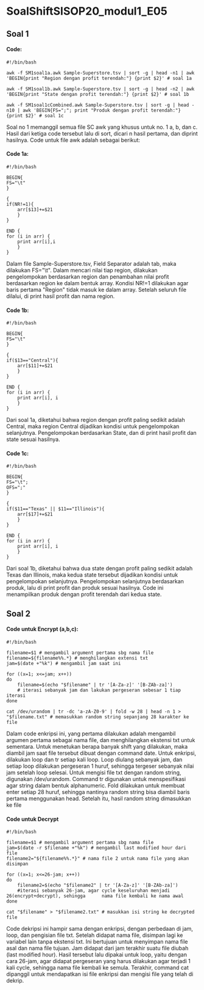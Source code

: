 # SoalShiftSISOP20_modul1_E05
## Soal 1
#### Code:
```
#!/bin/bash

awk -f SM1soal1a.awk Sample-Superstore.tsv | sort -g | head -n1 | awk 'BEGIN{print "Region dengan profit terendah:"} {print $2}' # soal 1a

awk -f SM1soal1b.awk Sample-Superstore.tsv | sort -g | head -n2 | awk 'BEGIN{print "State dengan profit terendah:"} {print $2}' # soal 1b

awk -f SM1soal1cCombined.awk Sample-Superstore.tsv | sort -g | head -n10 | awk 'BEGIN{FS=";"; print "Produk dengan profit terendah:"} {print $2}' # soal 1c
```

Soal no 1 memanggil semua file SC awk yang khusus untuk no. 1 a, b, dan c. Hasil dari ketiga code tersebut lalu di sort, dicari n hasil pertama, dan diprint hasilnya. Code untuk file awk adalah sebagai berikut:

#### Code 1a:
```
#!/bin/bash

BEGIN{
FS="\t"
} 

{
if(NR!=1){
	arr[$13]+=$21
	}
} 

END {
for (i in arr) {
	print arr[i],i
	}
}
```
Dalam file Sample-Superstore.tsv, Field Separator adalah tab, maka dilakukan FS="\t".
Dalam mencari nilai tiap region, dilakukan pengelompokan berdasarkan region dan penambahan nilai profit berdasarkan region ke dalam bentuk array. Kondisi NR!=1 dilakukan agar baris pertama "Region" tidak masuk ke dalam array.
Setelah seluruh file dilalui, di print hasil profit dan nama region.

#### Code 1b:
```
#!/bin/bash

BEGIN{
FS="\t"
} 

{
if($13=="Central"){
	arr[$11]+=$21
	}
}

END {
for (i in arr) {
	print arr[i], i
	}
}
```
Dari soal 1a, diketahui bahwa region dengan profit paling sedikit adalah Central, maka region Central dijadikan kondisi untuk pengelompokan selanjutnya. Pengelompokan berdasarkan State, dan di print hasil profit dan state sesuai hasilnya.

#### Code 1c:
```
#!/bin/bash

BEGIN{
FS="\t";
OFS=";"
} 

{
if($11=="Texas" || $11=="Illinois"){
	arr[$17]+=$21
	}
}

END {
for (i in arr) {
	print arr[i], i
	}
}
```
Dari soal 1b, diketahui bahwa dua state dengan profit paling sedikit adalah Texas dan Illinois, maka kedua state tersebut dijadikan kondisi untuk pengelompokan selanjutnya. Pengelompokan selanjutnya berdasarkan produk, lalu di print profit dan produk sesuai hasilnya. Code ini menampilkan produk dengan profit terendah dari kedua state.

## Soal 2
#### Code untuk Encrypt (a,b,c):
```
#!/bin/bash

filename=$1 # mengambil argument pertama sbg nama file
filename=${filename%%.*} # menghilangkan extensi txt
jam=$(date +"%k") # mengambil jam saat ini

for ((x=1; x<=jam; x++))
do
 	filename=$(echo "$filename" | tr '[A-Za-z]' '[B-ZAb-za]') 
	# iterasi sebanyak jam dan lakukan pergeseran sebesar 1 tiap iterasi
done

cat /dev/urandom | tr -dc 'a-zA-Z0-9' | fold -w 28 | head -n 1 > "$filename.txt" # memasukkan random string sepanjang 28 karakter ke file
```
Dalam code enkripsi ini, yang pertama dilakukan adalah mengambil argumen pertama sebagai nama file, dan menghilangkan ekstensi txt untuk sementara.
Untuk menetukan berapa banyak shift yang dilakukan, maka diambil jam saat file tersebut dibuat dengan command date.
Untuk enkripsi, dilakukan loop dan tr setiap kali loop. Loop diulang sebanyak jam, dan setiap loop dilakukan pergeseran 1 huruf, sehingga tergeser sebanyak nilai jam setelah loop selesai.
Untuk mengisi file txt dengan random string, digunakan /dev/urandom. Command tr digunakan untuk menspesifikasi agar string dalam bentuk alphanumeric. Fold dilakukan untuk membuat enter setiap 28 huruf, sehingga nantinya random string bisa diambil baris pertama menggunakan head. Setelah itu, hasil random string dimasukkan ke file

#### Code untuk Decrypt
```
#!/bin/bash

filename=$1 # mengambil argument pertama sbg nama file
jam=$(date -r $filename +"%k") # mengambil last modified hour dari file
filename2="${filename%%.*}" # nama file 2 untuk nama file yang akan disimpan

for ((x=1; x<=26-jam; x++))
do
 	filename2=$(echo "$filename2" | tr '[A-Za-z]' '[B-ZAb-za]') 
	#iterasi sebanyak 26-jam, agar cycle keseluruhan menjadi 26(encrypt+decrypt), sehingga 		nama file kembali ke nama awal
done

cat "$filename" > "$filename2.txt" # masukkan isi string ke decrypted file
```
Code dekripsi ini hampir sama dengan enkripsi, dengan perbedaan di jam, loop, dan pengisian file txt.
Setelah didapat nama file, disimpan lagi ke variabel lain tanpa ekstensi txt. Ini bertujuan untuk menyimpan nama file asal dan nama file tujuan.
Jam didapat dari jam terakhir suatu file diubah (last modified hour). Hasil tersebut lalu dipakai untuk loop, yaitu dengan cara 26-jam, agar didapat pergeseran yang harus dilakukan agar terjadi 1 kali cycle, sehingga nama file kembali ke semula.
Terakhir, command cat dipanggil untuk mendapatkan isi file enkripsi dan mengisi file yang telah di dekrip.

